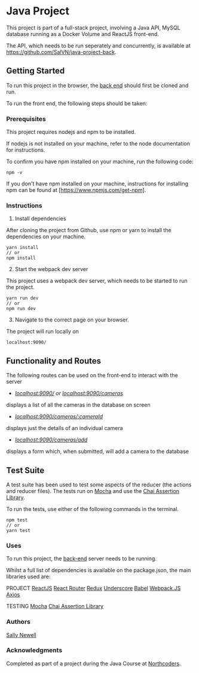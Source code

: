 # Java Project

This project is part of a full-stack project, involving a Java API, MySQL database running as a Docker Volume and ReactJS front-end. 

The API, which needs to be run seperately and concurrently, is available at <https://github.com/SalVN/java-project-back>.

## Getting Started

To run this project in the browser, the [back end](https://github.com/SalVN/java-project-back) should first be cloned and run.

To run the front end, the following steps should be taken:

### Prerequisites

This project requires nodejs and npm to be installed.

If nodejs is not installed on your machine, refer to the node documentation for instructions.

To confirm you have npm installed on your machine, run the following code:

```
npm -v
```

If you don't have npm installed on your machine, instructions for installing npm can be found at [https://www.npmjs.com/get-npm].

### Instructions

1. Install dependencies

After cloning the project from Github, use npm or yarn to install the dependencies on your machine.

```
yarn install
// or
npm install
```

2. Start the webpack dev server

This project uses a webpack dev server, which needs to be started to run the project.
```
yarn run dev
// or
npm run dev
```

3. Navigate to the correct page on your browser.

The project will run locally on 
```
localhost:9090/
```

## Functionality and Routes

The following routes can be used on the front-end to interact with the server

* *<localhost:9090/> or <localhost:9090/cameras>* 

displays a list of all the cameras in the database on screen

* *<localhost:9090/cameras/:cameraId>*

displays just the details of an individual camera

* *<localhost:9090/cameras/add>* 

 displays a form which, when submitted, will add a camera to the database

## Test Suite

A test suite has been used to test some aspects of the reducer (the actions and reducer files).
The tests run on [Mocha](https://mochajs.org/) and use the [Chai Assertion Library](http://chaijs.com/).

To run the tests, use either of the following commands in the terminal.
```
npm test
// or 
yarn test
```

### Uses

To run this project, the [back-end](https://github.com/SalVN/java-project-back) server needs to be running.

Whilst a full list of dependencies is available on the package.json, the main libraries used are:

PROJECT
[ReactJS](https://facebook.github.io/react/)
[React Router](https://reacttraining.com/react-router/)
[Redux](http://redux.js.org/) 
[Underscore](http://underscorejs.org/)
[Babel](https://babeljs.io/)
[Webpack.JS](https://webpack.js.org/)
[Axios](https://www.npmjs.com/package/axios)

TESTING
[Mocha](https://mochajs.org/)
[Chai Assertion Library](http://chaijs.com/)

### Authors

[Sally Newell](https://github.com/SalVN/)

### Acknowledgments

Completed as part of a project during the Java Course at [Northcoders](https://northcoders.com/).